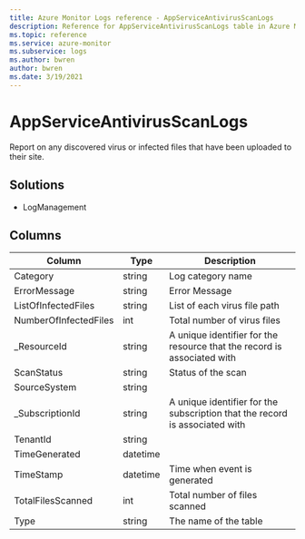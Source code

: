 ```yaml
---
title: Azure Monitor Logs reference - AppServiceAntivirusScanLogs
description: Reference for AppServiceAntivirusScanLogs table in Azure Monitor Logs.
ms.topic: reference
ms.service: azure-monitor
ms.subservice: logs
ms.author: bwren
author: bwren
ms.date: 3/19/2021
---
```


# AppServiceAntivirusScanLogs

 Report on any discovered virus or infected files that have been uploaded to their site.

## Solutions

- LogManagement




## Columns

|Column|Type|Description|
|---|---|---|
|Category|string|Log category name|
|ErrorMessage|string|Error Message|
|ListOfInfectedFiles|string|List of each virus file path|
|NumberOfInfectedFiles|int|Total number of virus files|
|_ResourceId|string|A unique identifier for the resource that the record is associated with|
|ScanStatus|string|Status of the scan|
|SourceSystem|string||
|_SubscriptionId|string|A unique identifier for the subscription that the record is associated with|
|TenantId|string||
|TimeGenerated|datetime||
|TimeStamp|datetime|Time when event is generated|
|TotalFilesScanned|int|Total number of files scanned|
|Type|string|The name of the table|
